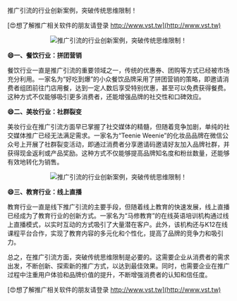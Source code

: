 推广引流的行业创新案例，突破传统思维限制！

[😍想了解推广相关软件的朋友请登录 http://www.vst.tw](http://www.vst.tw)

 <center><img src="https://vst.tw/MP4/tuiguang/png/3.png" alt="推广引流的行业创新案例，突破传统思维限制！"></center>

**😄一、餐饮行业：拼团营销**

餐饮行业一直是推广引流的重要领域之一，传统的优惠券、团购等方式已经被市场充分利用。一家名为“好吃到爆”的小众餐饮品牌采用了拼团营销的策略，即邀请消费者组团前往门店用餐，达到一定人数后享受特别优惠，甚至可以免费获得餐费。这种方式不仅能够吸引更多消费者，还能增强品牌的社交性和口碑效应。

**😄二、美妆行业：社群裂变**

美妆行业在推广引流方面早已掌握了社交媒体的精髓，但随着竞争加剧，单纯的社交媒体推广已经无法满足需求。一家名为“Teenie Weenie”的化妆品品牌在微信公众号上开展了社群裂变活动，即通过消费者分享邀请码邀请好友加入品牌社群，并获得现金返利或产品奖励。这种方式不仅能够提高品牌知名度和粉丝数量，还能够有效地转化为销售。

 <center><img src="https://vst.tw/MP4/tuiguang/png/4.png" alt="推广引流的行业创新案例，突破传统思维限制！"></center>

**😄三、教育行业：线上直播**

教育行业一直是线下推广引流的主要手段，但随着线上教育的快速发展，线上直播已经成为了教育行业的创新方式。一家名为“马修教育”的在线英语培训机构通过线上直播模式，以实时互动的方式吸引了大量潜在客户。此外，该机构还与K12在线课程平台合作，实现了教育内容的多元化和个性化，提高了品牌的竞争力和吸引力。

总之，在推广引流方面，突破传统思维限制是必要的。这需要企业从消费者的需求出发，不断创新、探索新的推广方式，以达到最佳效果。同时，也需要企业在推广过程中注重用户体验和品牌价值的提升，不断增强消费者的认知和信任度。

[😍想了解推广相关软件的朋友请登录 http://www.vst.tw](http://www.vst.tw)



